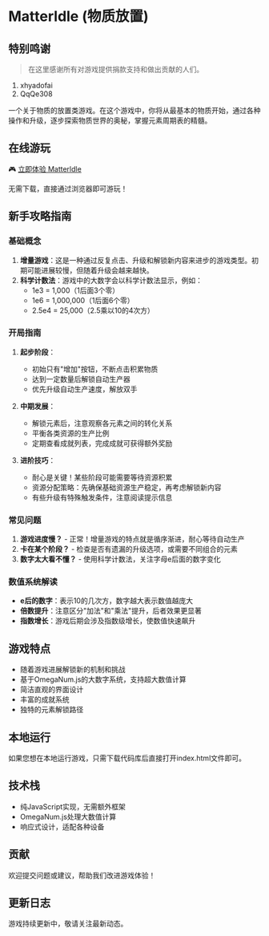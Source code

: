 # Matterldle (物质放置)

## 特别鸣谢
> 在这里感谢所有对游戏提供捐款支持和做出贡献的人们。
1. xhyadofai
2. QqQe308


一个关于物质的放置类游戏。在这个游戏中，你将从最基本的物质开始，通过各种操作和升级，逐步探索物质世界的奥秘，掌握元素周期表的精髓。

## 在线游玩
🎮 [立即体验 Matterldle](https://xhyadofai.github.io/matterldle/)

无需下载，直接通过浏览器即可游玩！

## 新手攻略指南

### 基础概念
1. **增量游戏**：这是一种通过反复点击、升级和解锁新内容来进步的游戏类型。初期可能进展较慢，但随着升级会越来越快。
2. **科学计数法**：游戏中的大数字会以科学计数法显示，例如：
   - 1e3 = 1,000（1后面3个零）
   - 1e6 = 1,000,000（1后面6个零）
   - 2.5e4 = 25,000（2.5乘以10的4次方）

### 开局指南
1. **起步阶段**：
   - 初始只有"增加"按钮，不断点击积累物质
   - 达到一定数量后解锁自动生产器
   - 优先升级自动生产速度，解放双手

2. **中期发展**：
   - 解锁元素后，注意观察各元素之间的转化关系
   - 平衡各类资源的生产比例
   - 定期查看成就列表，完成成就可获得额外奖励

3. **进阶技巧**：
   - 耐心是关键！某些阶段可能需要等待资源积累
   - 资源分配策略：先确保基础资源生产稳定，再考虑解锁新内容
   - 有些升级有特殊触发条件，注意阅读提示信息

### 常见问题
1. **游戏进度慢？** - 正常！增量游戏的特点就是循序渐进，耐心等待自动生产
2. **卡在某个阶段？** - 检查是否有遗漏的升级选项，或需要不同组合的元素
3. **数字太大看不懂？** - 使用科学计数法，关注字母e后面的数字变化

### 数值系统解读
- **e后的数字**：表示10的几次方，数字越大表示数值越庞大
- **倍数提升**：注意区分"加法"和"乘法"提升，后者效果更显著
- **指数增长**：游戏后期会涉及指数级增长，使数值快速飙升

## 游戏特点
- 随着游戏进展解锁新的机制和挑战
- 基于OmegaNum.js的大数字系统，支持超大数值计算
- 简洁直观的界面设计
- 丰富的成就系统
- 独特的元素解锁路径

## 本地运行
如果您想在本地运行游戏，只需下载代码库后直接打开index.html文件即可。

## 技术栈
- 纯JavaScript实现，无需额外框架
- OmegaNum.js处理大数值计算
- 响应式设计，适配各种设备

## 贡献
欢迎提交问题或建议，帮助我们改进游戏体验！

## 更新日志
游戏持续更新中，敬请关注最新动态。

